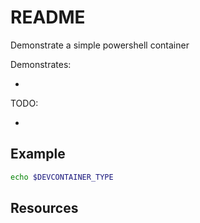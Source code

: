 # README

Demonstrate a simple powershell container

Demonstrates:

* 

TODO:

* 

## Example

```sh
echo $DEVCONTAINER_TYPE
```

## Resources 


